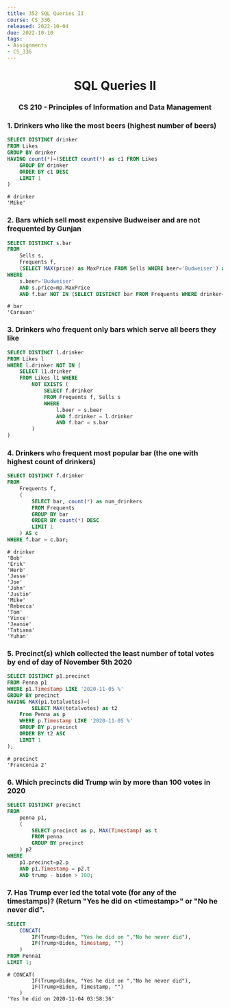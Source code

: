 ```yaml
---
title: 352 SQL Queries II
course: CS_336
released: 2022-10-04
due: 2022-10-10
tags: 
- Assignments
- CS_336
---
```

<center><h1>SQL Queries II</h1></center>
<center><h3>CS 210 - Principles of Information and Data Management</h3></center>

### 1. Drinkers who like the most beers (highest number of beers)
```sql
SELECT DISTINCT drinker
FROM Likes
GROUP BY drinker
HAVING count(*)=(SELECT count(*) as c1 FROM Likes
	GROUP BY drinker
    ORDER BY c1 DESC
    LIMIT 1
)
```

	# drinker
	'Mike'

### 2. Bars which sell most expensive Budweiser and are not frequented by Gunjan
```sql
SELECT DISTINCT s.bar
FROM 
	Sells s,
    Frequents f,
    (SELECT MAX(price) as MaxPrice FROM Sells WHERE beer='Budweiser') as mp
WHERE
	s.beer='Budweiser'
    AND s.price=mp.MaxPrice
    AND f.bar NOT IN (SELECT DISTINCT bar FROM Frequents WHERE drinker='Gunjan');
```

	# bar
	'Caravan'


### 3. Drinkers who frequent only bars which serve all beers they like
```sql
SELECT DISTINCT l.drinker
FROM Likes l
WHERE l.drinker NOT IN (
	SELECT l1.drinker
	FROM Likes l1 WHERE
		NOT EXISTS (
			SELECT f.drinker
			FROM Frequents f, Sells s
            WHERE
				l.beer = s.beer
				AND f.drinker = l.drinker
                AND f.bar = s.bar
		)
)
```


### 4. Drinkers who frequent most popular bar (the one with highest count of drinkers)

```sql
SELECT DISTINCT f.drinker
FROM
	Frequents f,
    (
		SELECT bar, count(*) as num_drinkers 
        FROM Frequents 
        GROUP BY bar 
        ORDER BY count(*) DESC
        LIMIT 1
	) AS c
WHERE f.bar = c.bar;
```

	# drinker
	'Bob'
	'Erik'
	'Herb'
	'Jesse'
	'Joe'
	'John'
	'Justin'
	'Mike'
	'Rebecca'
	'Tom'
	'Vince'
	'Jeanie'
	'Tatiana'
	'Yuhan'

### 5. Precinct(s) which collected the least number of  total votes by end of day of November 5th 2020
```sql
SELECT DISTINCT p1.precinct
FROM Penna p1
WHERE p1.Timestamp LIKE '2020-11-05 %'
GROUP BY precinct
HAVING MAX(p1.totalvotes)=(
	    SELECT MAX(totalvotes) as t2
	From Penna as p
	WHERE p.Timestamp LIKE '2020-11-05 %'
	GROUP BY p.precinct
	ORDER BY t2 ASC
	LIMIT 1
);
```

	# precinct
	'Franconia 2'


### 6. Which precincts did Trump win by more than 100 votes in 2020
```sql
SELECT DISTINCT precinct
FROM
	penna p1,
	(
		SELECT precinct as p, MAX(Timestamp) as t
		FROM penna
		GROUP BY precinct
	) p2
WHERE
	p1.precinct=p2.p
    AND p1.Timestamp = p2.t
    AND trump - biden > 100;
```


### 7. Has Trump ever led the total vote (for any of the timestamps)?  (Return "Yes he did on \<timestamp>" or "No he never did".
```sql
SELECT 
	CONCAT(
		IF(Trump>Biden, "Yes he did on ","No he never did"),
		IF(Trump>Biden, Timestamp, "")
	)
FROM Penna1
LIMIT 1;
```
	# CONCAT(
			IF(Trump>Biden, "Yes he did on ","No he never did"),
			IF(Trump>Biden, Timestamp, "")
		)
	'Yes he did on 2020-11-04 03:58:36'